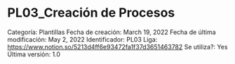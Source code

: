 # PL03_Creación de Procesos

Categoría: Plantillas
Fecha de creación: March 19, 2022
Fecha de última modificación: May 2, 2022
Identificador: PL03
Liga: https://www.notion.so/5213d4ff6e93472fa1f37d3651463782
Se utiliza?: Yes
Última versión: 1.0